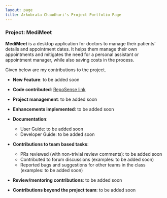 ```yaml
---
layout: page
title: Arkobrata Chaudhuri's Project Portfolio Page
---
```


### Project: MediMeet

**MediMeet** is a desktop application for doctors to manage their patients’ details and appointment dates. It helps them manage their own appointments and mitigates the need for a personal assistant or appointment manager, while also saving costs in the process.

Given below are my contributions to the project.

* **New Feature**: to be added soon

* **Code contributed**: [RepoSense link](https://nus-cs2103-ay2223s2.github.io/tp-dashboard/?search=redHat-arko&breakdown=true&sort=groupTitle&sortWithin=title&since=2023-02-17&timeframe=commit&mergegroup=&groupSelect=groupByRepos&checkedFileTypes=docs~functional-code~test-code~other)

* **Project management**: to be added soon

* **Enhancements implemented**: to be added soon

* **Documentation**:
    * User Guide: to be added soon
    * Developer Guide: to be added soon

* **Contributions to team based tasks**:
    * PRs reviewed (with non-trivial review comments): to be added soon
    * Contributed to forum discussions (examples: to be added soon)
    * Reported bugs and suggestions for other teams in the class (examples: to be added soon)

* **Review/mentoring contributions**: to be added soon

* **Contributions beyond the project team**: to be added soon
